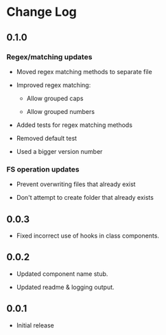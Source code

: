 # Change Log

## 0.1.0

### Regex/matching updates

- Moved regex matching methods to separate file

- Improved regex matching:

  - Allow grouped caps

  - Allow grouped numbers

- Added tests for regex matching methods

- Removed default test

- Used a bigger version number

### FS operation updates

- Prevent overwriting files that already exist

- Don't attempt to create folder that already exists

## 0.0.3

- Fixed incorrect use of hooks in class components.

## 0.0.2

- Updated component name stub.

- Updated readme & logging output.

## 0.0.1

- Initial release
